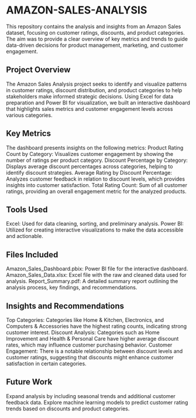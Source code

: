 # AMAZON-SALES-ANALYSIS

This repository contains the analysis and insights from an Amazon Sales dataset, focusing on customer ratings, discounts, and product categories. The aim was to provide a clear overview of key metrics and trends to guide data-driven decisions for product management, marketing, and customer engagement.

## Project Overview
The Amazon Sales Analysis project seeks to identify and visualize patterns in customer ratings, discount distribution, and product categories to help stakeholders make informed strategic decisions. Using Excel for data preparation and Power BI for visualization, we built an interactive dashboard that highlights sales metrics and customer engagement levels across various categories.

## Key Metrics
The dashboard presents insights on the following metrics:
Product Rating Count by Category: Visualizes customer engagement by showing the number of ratings per product category.
Discount Percentage by Category: Displays average discount percentages across categories, helping to identify discount strategies.
Average Rating by Discount Percentage: Analyzes customer feedback in relation to discount levels, which provides insights into customer satisfaction.
Total Rating Count: Sum of all customer ratings, providing an overall engagement metric for the analyzed products.

## Tools Used
Excel: Used for data cleaning, sorting, and preliminary analysis.
Power BI: Utilized for creating interactive visualizations to make the data accessible and actionable.

## Files Included
Amazon_Sales_Dashboard.pbix: Power BI file for the interactive dashboard.
Amazon_Sales_Data.xlsx: Excel file with the raw and cleaned data used for analysis.
Report_Summary.pdf: A detailed summary report outlining the analysis process, key findings, and recommendations.

## Insights and Recommendations
Top Categories: Categories like Home & Kitchen, Electronics, and Computers & Accessories have the highest rating counts, indicating strong customer interest.
Discount Analysis: Categories such as Home Improvement and Health & Personal Care have higher average discount rates, which may influence customer purchasing behavior.
Customer Engagement: There is a notable relationship between discount levels and customer ratings, suggesting that discounts might enhance customer satisfaction in certain categories.

## Future Work
Expand analysis by including seasonal trends and additional customer feedback data.
Explore machine learning models to predict customer rating trends based on discounts and product categories.


